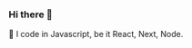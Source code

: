 ### Hi there 👋
🔭 I code in Javascript, be it React, Next, Node. 

<!--
**imismailpe/imismailpe** is a ✨ _special_ ✨ repository because its `README.md` (this file) appears on your GitHub profile.

Here are some ideas to get you started:

- 🔭 I’m currently working on Nextjs
- 🌱 I’m currently learning Nodejs
- 👯 I’m looking to collaborate on remote opportunities
- 🤔 I’m looking for help with ...
- 💬 Ask me about coding, solving problems
- 📫 How to reach me: mailismailpe@gmail.com
- 😄 Pronouns: 
- ⚡ Fun fact: 
-->
